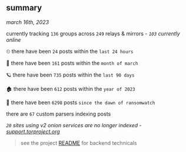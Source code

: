 
## summary
_march 16th, 2023_

currently tracking `136` groups across `249` relays & mirrors - _`103` currently online_

⏲ there have been `24` posts within the `last 24 hours`

🦈 there have been `161` posts within the `month of march`

🪐 there have been `735` posts within the `last 90 days`

🏚 there have been `612` posts within the `year of 2023`

🦕 there have been `6298` posts `since the dawn of ransomwatch`

there are `67` custom parsers indexing posts

_`20` sites using v2 onion services are no longer indexed - [support.torproject.org](https://support.torproject.org/onionservices/v2-deprecation/)_

> see the project [README](https://github.com/joshhighet/ransomwatch#ransomwatch--) for backend technicals
